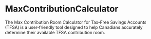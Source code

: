 # MaxContributionCalculator
The Max Contribution Room Calculator for Tax-Free Savings Accounts (TFSA) is a user-friendly tool designed to help Canadians accurately determine their available TFSA contribution room.
